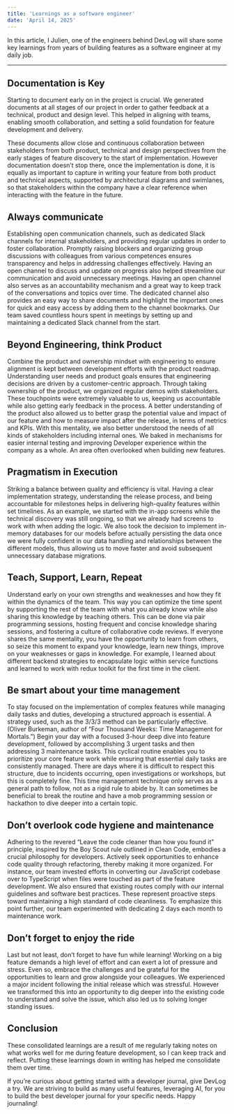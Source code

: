 ```yaml
---
title: 'Learnings as a software engineer'
date: 'April 14, 2025'
---
```


In this article, I Julien, one of the engineers behind DevLog will share some key learnings from years of building features as a software engineer at my daily job.

---

## Documentation is Key

Starting to document early on in the project is crucial. We generated documents at all stages of our project in order to gather feedback at a technical, product and design level. This helped in aligning with teams, enabling smooth collaboration, and setting a solid foundation for feature development and delivery.

These documents allow close and continuous collaboration between stakeholders from both product, technical and design perspectives from the early stages of feature discovery to the start of implementation. However documentation doesn’t stop there, once the implementation is done, it is equally as important to capture in writing your feature from both product and technical aspects, supported by architectural diagrams and swimlanes, so that stakeholders within the company have a clear reference when interacting with the feature in the future.

## Always communicate

Establishing open communication channels, such as dedicated Slack channels for internal stakeholders, and providing regular updates in order to foster collaboration. Promptly raising blockers and organizing group discussions with colleagues from various competences ensures transparency and helps in addressing challenges effectively. Having an open channel to discuss and update on progress also helped streamline our communication and avoid unnecessary meetings. Having an open channel also serves as an accountability mechanism and a great way to keep track of the conversations and topics over time. The dedicated channel also provides an easy way to share documents and highlight the important ones for quick and easy access by adding them to the channel bookmarks. Our team saved countless hours spent in meetings by setting up and maintaining a dedicated Slack channel from the start.

## Beyond Engineering, think Product

Combine the product and ownership mindset with engineering to ensure alignment is kept between development efforts with the product roadmap. Understanding user needs and product goals ensures that engineering decisions are driven by a customer-centric approach. Through taking ownership of the product, we organized regular demos with stakeholders. These touchpoints were extremely valuable to us, keeping us accountable while also getting early feedback in the process. A better understanding of the product also allowed us to better grasp the potential value and impact of our feature and how to measure impact after the release, in terms of metrics and KPIs. With this mentality, we also better understood the needs of all kinds of stakeholders including internal ones. We baked in mechanisms for easier internal testing and improving Developer experience within the company as a whole. An area often overlooked when building new features.

## Pragmatism in Execution

Striking a balance between quality and efficiency is vital. Having a clear implementation strategy, understanding the release process, and being accountable for milestones helps in delivering high-quality features within set timelines. As an example, we started with the in-app screens while the technical discovery was still ongoing, so that we already had screens to work with when adding the logic. We also took the decision to implement in-memory databases for our models before actually persisting the data once we were fully confident in our data handling and relationships between the different models, thus allowing us to move faster and avoid subsequent unnecessary database migrations.

## Teach, Support, Learn, Repeat

Understand early on your own strengths and weaknesses and how they fit within the dynamics of the team. This way you can optimize the time spent by supporting the rest of the team with what you already know while also sharing this knowledge by teaching others. This can be done via pair programming sessions, hosting frequent and concise knowledge sharing sessions, and fostering a culture of collaborative code reviews. If everyone shares the same mentality, you have the opportunity to learn from others, so seize this moment to expand your knowledge, learn new things, improve on your weaknesses or gaps in knowledge. For example, I learned about different backend strategies to encapsulate logic within service functions and learned to work with redux toolkit for the first time in the client.

## Be smart about your time management

To stay focused on the implementation of complex features while managing daily tasks and duties, developing a structured approach is essential. A strategy used, such as the 3/3/3 method can be particularly effective. (Oliver Burkeman, author of “Four Thousand Weeks: Time Management for Mortals.”) Begin your day with a focused 3-hour deep dive into feature development, followed by accomplishing 3 urgent tasks and then addressing 3 maintenance tasks. This cyclical routine enables you to prioritize your core feature work while ensuring that essential daily tasks are consistently managed. There are days where it is difficult to respect this structure, due to incidents occurring, open investigations or workshops, but this is completely fine. This time management technique only serves as a general path to follow, not as a rigid rule to abide by. It can sometimes be beneficial to break the routine and have a mob programming session or hackathon to dive deeper into a certain topic.

## Don’t overlook code hygiene and maintenance

Adhering to the revered “Leave the code cleaner than how you found it” principle, inspired by the Boy Scout rule outlined in Clean Code, embodies a crucial philosophy for developers. Actively seek opportunities to enhance code quality through refactoring, thereby making it more organized. For instance, our team invested efforts in converting our JavaScript codebase over to TypeScript when files were touched as part of the feature development. We also ensured that existing routes comply with our internal guidelines and software best practices. These represent proactive steps toward maintaining a high standard of code cleanliness. To emphasize this point further, our team experimented with dedicating 2 days each month to maintenance work.

## Don’t forget to enjoy the ride

Last but not least, don’t forget to have fun while learning! Working on a big feature demands a high level of effort and can exert a lot of pressure and stress. Even so, embrace the challenges and be grateful for the opportunities to learn and grow alongside your colleagues. We experienced a major incident following the initial release which was stressful. However we transformed this into an opportunity to dig deeper into the existing code to understand and solve the issue, which also led us to solving longer standing issues.

## Conclusion

These consolidated learnings are a result of me regularly taking notes on what works well for me during feature development, so I can keep track and reflect. Putting these learnings down in writing has helped me consolidate them over time.

If you’re curious about getting started with a developer journal, give DevLog a try. We are striving to build as many useful features, leveraging AI, for you to build the best developer journal for your specific needs. Happy journaling!